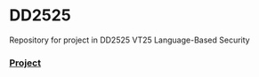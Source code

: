 # DD2525
Repository for project in DD2525 VT25 Language-Based Security 

### [Project](./project/README.md)

